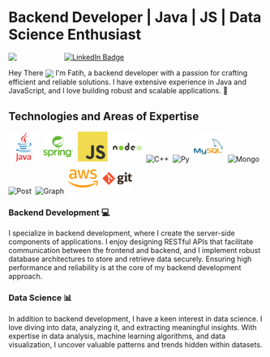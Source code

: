 # Backend Developer | Java | JS | Data Science Enthusiast

<div>
  <img src="https://media.giphy.com/media/M9gbBd9nbDrOTu1Mqx/giphy.gif" align="left" width="110"/>
  <a href="https://www.linkedin.com/in/fatihmutluu/">
      <img src="https://img.shields.io/badge/LinkedIn-blue?style=for-the-badge&logo=linkedin&logoColor=white" alt="LinkedIn Badge"/>
  </a>
</div>



Hey There <img src="https://media.giphy.com/media/hvRJCLFzcasrR4ia7z/giphy.gif" width="30px" align= "center"/> I'm Fatih, a backend developer with a passion for crafting efficient and reliable solutions. I have extensive experience in Java and JavaScript, and I love building robust and scalable applications. 🚀

## Technologies and Areas of Expertise
<div>
  <img src="https://github.com/devicons/devicon/blob/master/icons/java/java-original-wordmark.svg" title="Java" alt="Java" width="60" height="60"/>&nbsp;
  <img src="https://github.com/devicons/devicon/blob/master/icons/spring/spring-original-wordmark.svg" title="Spring" alt="Spring" width="60" height="60"/>&nbsp;
  <img src="https://github.com/devicons/devicon/blob/master/icons/javascript/javascript-original.svg" title="JavaScript" alt="JavaScript" width="60" height="60"/>&nbsp;
  <img src="https://github.com/devicons/devicon/blob/master/icons/nodejs/nodejs-original-wordmark.svg" title="NodeJS" alt="NodeJS" width="60" height="60"/>&nbsp;
  <img src="https://upload.wikimedia.org/wikipedia/commons/thumb/1/18/ISO_C%2B%2B_Logo.svg/1822px-ISO_C%2B%2B_Logo.svg.png" title="C++" alt="C++" width="60" height="60"/>&nbsp;
  <img src="https://upload.wikimedia.org/wikipedia/commons/thumb/c/c3/Python-logo-notext.svg/1869px-Python-logo-notext.svg.png" title="Py" alt="Py" width="60" height="60"/>&nbsp;
  <img src="https://github.com/devicons/devicon/blob/master/icons/mysql/mysql-original-wordmark.svg" title="MySQL"  alt="MySQL" width="60" height="60"/>&nbsp;
  <img src="https://www.svgrepo.com/show/331488/mongodb.svg" title="Mongo"  alt="Mongo" width="60" height="60"/>&nbsp;
  <img src="https://upload.wikimedia.org/wikipedia/commons/thumb/2/29/Postgresql_elephant.svg/1200px-Postgresql_elephant.svg.png" title="Post"  alt="Post" width="60" height="60"/>&nbsp;
  <img src="https://upload.wikimedia.org/wikipedia/commons/thumb/1/17/GraphQL_Logo.svg/2048px-GraphQL_Logo.svg.png" title="Graph"  alt="Graph" width="60" height="60"/>&nbsp;
  <img src="https://github.com/devicons/devicon/blob/master/icons/amazonwebservices/amazonwebservices-plain-wordmark.svg" title="AWS" alt="AWS" width="60" height="60"/>&nbsp;
  <img src="https://github.com/devicons/devicon/blob/master/icons/git/git-original-wordmark.svg" title="Git" **alt="Git" width="60" height="60"/>
</div>

### Backend Development 💻
I specialize in backend development, where I create the server-side components of applications. I enjoy designing RESTful APIs that facilitate communication between the frontend and backend, and I implement robust database architectures to store and retrieve data securely. Ensuring high performance and reliability is at the core of my backend development approach.

### Data Science 📊
In addition to backend development, I have a keen interest in data science. I love diving into data, analyzing it, and extracting meaningful insights. With expertise in data analysis, machine learning algorithms, and data visualization, I uncover valuable patterns and trends hidden within datasets.

